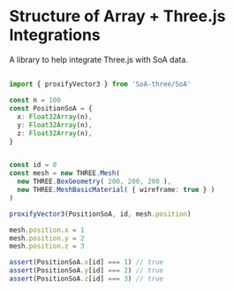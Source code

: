 # Structure of Array + Three.js Integrations

A library to help integrate Three.js with SoA data.

##

```typescript
import { proxifyVector3 } from 'SoA-three/SoA'

const n = 100
const PositionSoA = {
  x: Float32Array(n),
  y: Float32Array(n),
  z: Float32Array(n),
}


const id = 0
const mesh = new THREE.Mesh(
  new THREE.BoxGeometry( 200, 200, 200 ),
  new THREE.MeshBasicMaterial( { wireframe: true } )
)

proxifyVector3(PositionSoA, id, mesh.position)

mesh.position.x = 1
mesh.position.y = 2
mesh.position.z = 3

assert(PositionSoA.x[id] === 1) // true
assert(PositionSoA.y[id] === 2) // true
assert(PositionSoA.z[id] === 3) // true

```